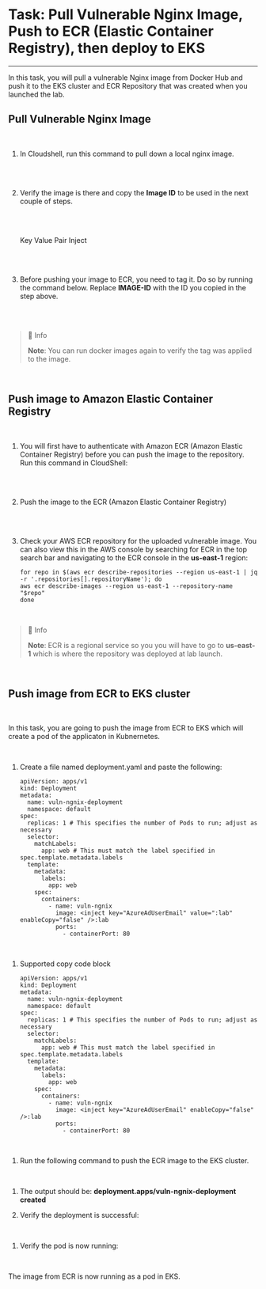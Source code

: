 # Task: Pull Vulnerable Nginx Image, Push to ECR (Elastic Container Registry), then deploy to EKS
---

In this task, you will pull a vulnerable Nginx image from Docker Hub and push it to the EKS cluster and ECR Repository that was created when you launched the lab. 

## Pull Vulnerable Nginx Image 

<br>

1. In Cloudshell, run this command to pull down a local nginx image.
    
    <inject value="docker pull nginx:1.13.9-alpine-perl" style="color:red" enableCopy="true" /> </br></br>   
   
1. Verify the image is there and copy the **Image ID** to be used in the next couple of steps. 

    <inject value="docker images" style="color:red" enableCopy="true" /> </br></br>

    Key Value Pair Inject

    <inject key="AzureAdUserEmail" value=" appendedValue" style="color:red" enableCopy="true" /> </br></br>   

1. Before pushing your image to ECR, you need to tag it. Do so by running the command below. Replace **IMAGE-ID** with the ID you copied in the step above.
    
    <inject value="docker tag IMAGE-ID " key="RepositoryURL" value=":lab" style="color:red" enableCopy="true" /> </br></br>

  > 📖 Info
  > 
  >**Note**: You can run docker images again to verify the tag was applied to the image.

<br>

## Push image to Amazon Elastic Container Registry

<br>

1. You will first have to authenticate with Amazon ECR (Amazon Elastic Container Registry) before you can push the image to the repository. Run this command in CloudShell:  

    <inject value="aws ecr get-login-password --region us-east-1 | docker login --username AWS --password-stdin " key="RepositoryURL" style="color:red" enableCopy="true" /> </br></br>

1. Push the image to the ECR (Amazon Elastic Container Registry)

    <inject value="docker push " key="RepositoryURL" value=":lab" style="color:red" enableCopy="true" /> </br></br>


1. Check your AWS ECR repository for the uploaded vulnerable image.  You can also view this in the AWS console by searching for ECR in the top search bar and navigating to the ECR console in the **us-east-1** region:

    <div>

    ```
    for repo in $(aws ecr describe-repositories --region us-east-1 | jq -r '.repositories[].repositoryName'); do
    aws ecr describe-images --region us-east-1 --repository-name "$repo"
    done
    ```
       
    </div>

<br>

  > 📖 Info
  > 
  >**Note**: ECR is a regional service so you you will have to go to **us-east-1** which is where the repository was deployed at lab launch.

<br>

## Push image from ECR to EKS cluster

<br> 

In this task, you are going to push the image from ECR to EKS which will create a pod of the applicaton in Kubnernetes. 

<br> 

1. Create a file named deployment.yaml and paste the following:

     <div>

     ```
     apiVersion: apps/v1
     kind: Deployment
     metadata:
       name: vuln-ngnix-deployment
       namespace: default
     spec:
       replicas: 1 # This specifies the number of Pods to run; adjust as necessary
       selector:
         matchLabels:
           app: web # This must match the label specified in spec.template.metadata.labels
       template:
         metadata:
           labels:
             app: web
         spec:
           containers:
             - name: vuln-ngnix
               image: <inject key="AzureAdUserEmail" value=":lab"  enableCopy="false" />:lab
               ports:
                 - containerPort: 80
     ```
    
     </div>

<br>

1. Supported copy code block

     <div>

     ```
     apiVersion: apps/v1
     kind: Deployment
     metadata:
       name: vuln-ngnix-deployment
       namespace: default
     spec:
       replicas: 1 # This specifies the number of Pods to run; adjust as necessary
       selector:
         matchLabels:
           app: web # This must match the label specified in spec.template.metadata.labels
       template:
         metadata:
           labels:
             app: web
         spec:
           containers:
             - name: vuln-ngnix
               image: <inject key="AzureAdUserEmail" enableCopy="false" />:lab
               ports:
                 - containerPort: 80
     ```
    
     </div>

<br>

1. Run the following command to push the ECR image to the EKS cluster.

    <inject value="kubectl apply -f deployment.yaml" style="color:red" enableCopy="true" /> 
<br>  

1. The output should be: **deployment.apps/vuln-ngnix-deployment created**

1. Verify the deployment is successful: 

    <inject value="kubectl get deployments" style="color:red" enableCopy="true" />
<br>

1. Verify the pod is now running: 
    
    <inject value="kubectl get pods -o wide" style="color:red" enableCopy="true" />
<br>

The image from ECR is now running as a pod in EKS.
